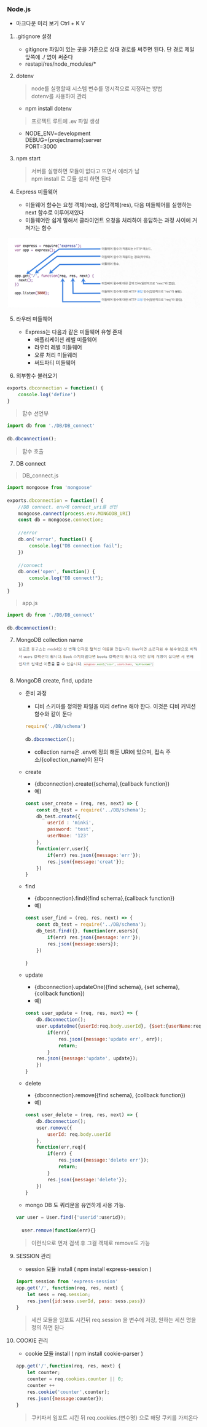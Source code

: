 ### Node.js
* 마크다운 미리 보기 Ctrl + K V

1. .gitignore 설정
    * gitignore 파일이 있는 곳을 기준으로 상대 경로를 써주면 된다. 단 경로 제일 앞쪽에 ./ 없이 써준다
    * restapi/res/node_modules/*

2. dotenv
    >node를 실행할때 시스템 변수를 명시적으로 지정하는 방법<br>
     dotenv를 사용하여 관리
    * npm install dotenv
    >프로젝트 루트에 .ev 파일 생성
    * NODE_ENV=development<br>
      DEBUG={projectname}:server<br>
      PORT=3000

3. npm start
    >서버를 실행하면 모듈이 없다고 뜨면서 에러가 남<br>
     npm install 로 모듈 설치 하면 된다

4. Express 미들웨어
    * 미들웨어 함수는 요청 객체(req), 응답객체(res), 다음 미들웨어를 실행하는 next 함수로 이루어져있다
    * 미들웨어란 쉽게 말해서 클라이언트 요청을 처리하여 응답하는 과정 사이에 거쳐가는 함수

![middle_ware](./document_img/middleware.png)

5. 라우터 미들웨어
    * Express는 다음과 같은 미들웨어 유형 존재
        * 애플리케이션 레벨 미들웨어
        * 라우터 레벨 미들웨어
        * 오류 처리 미들웨러
        * 써드파티 미들웨어

6. 외부함수 불러오기
```js
exports.dbconnection = function() {
    console.log('define')
}
```
>함수 선언부

````js
import db from './DB/DB_connect'

db.dbconnection();

````
>함수 호출

7. DB connect

>DB_connect.js
```js
import mongoose from 'mongoose'

exports.dbconnection = function() {
    //DB connect. env에 connect_uri를 선언
    mongoose.connect(process.env.MONGODB_URI)
    const db = mongoose.connection;

    //error
    db.on('error', function() {
        console.log("DB connection fail");
    })

    //connect
    db.once('open', function() {
        console.log("DB connect!");
    })
}
```

>app.js
```js
import db from './DB/DB_connect'

db.dbconnection();
```

7. MongoDB collection name
    ![collection_name](./document_img/collection_name.png)

8. MongoDB create, find, update
    * 준비 과정
        * 디비 스키마를 정의한 파일을 미리 define 해야 한다. 이것은 디비 커넥션 함수와 같이 둔다
        ````js
        require('./DB/schema')

        db.dbconnection();
        ````
        * collection name은 .env에 정의 해둔 URI에 있으며, 접속 주소/{collection_name}이 된다

    * create
        * {dbconnection}.create({schema},{callback function})
        * 예)
        ````js
        const user_create = (req, res, next) => {
            const db_test = require('../DB/schema');
            db_test.create({
                userId : 'minki',
                password: 'test',
                userNmae: '123'
            },
            function(err,user){
                if(err) res.json({message:'err'});
                res.json({message:'creat'});
            })
        }
        ````
    
    * find
        * {dbconnection}.find({find schema},{callback function})
        * 예)
        ````js
        const user_find = (req, res, next) => {
            const db_test = require('../DB/schema');
            db_test.find({}, function(err,users){
                if(err) res.json({message:'err'});
                res.json({message:users});
            })

        }
        ````
    
    * update
        * {dbconnection}.updateOne({find schema}, {set schema}, {collback function})
        * 예)
        ```js
        const user_update = (req, res, next) => {
            db.dbconnection();
            user.updateOne({userId:req.body.userId}, {$set:{userName:req.body.userName}}, function(err,update){
                if(err){
                    res.json({message:'update err', err});
                    return;
                } 
            res.json({message:'update', update});
            })
        }
        ```
    
    * delete
        * {dbconnection}.remove({find schema}, {collback function})
        * 예)
        ```js
        const user_delete = (req, res, next) => {
            db.dbconnection();
            user.remove({
                userId: req.body.userId
            },
            function(err,req){
                if(err) {
                    res.json({message:'delete err'});
                    return;
                }
                res.json({message:'delete'});
            })
        }
        ```

    * mongo DB 도 쿼리문을 유연하게 사용 가능.
    ```js
    var user = User.find({'userid':userid});

      user.remove(function(err){}
    ```
    >이런식으로 먼저 검색 후 그걸 객체로 remove도 가능

9. SESSION 관리
    * session 모듈 install ( npm install express-session )
    ```js
    import session from 'express-session'
    app.get('/', function(req, res, next) {
        let sess = req.session;
        res.json({id:sess.userId, pass: sess.pass})
    }
    ```
    >세션 모듈을 임포트 시킨뒤 req.session 을 변수에 저장, 원하는 세션 명을 정의 하면 된다

10. COOKIE 관리
    * cookie 모듈 install ( npm install cookie-parser )
    ```js
    app.get('/',function(req, res, next) {
        let counter;
        counter = req.cookies.counter || 0;
        counter ++
        res.cookie('counter',counter);
        res.json({message:counter});
    }
    ```
    > 쿠키파서 임포트 시킨 뒤 req.cookies.{변수명} 으로 해당 쿠키를 가져온다